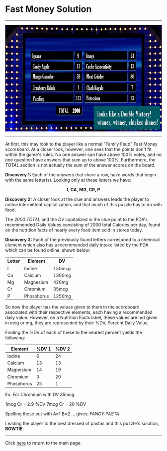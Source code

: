 # Fast Money Solution

-----

<img src="/images/FastMoney.jpg" alt="Fast Money" style="width:640px;height:343px;">

-----

At first, this may look to the player like a normal "Family Feud" Fast Money scoreboard. At a closer look, however, one sees that the points don't fit within the game's rules. No one answer can have above 100% votes, and no one question have answers that sum up to above 100%. Furthermore, the *TOTAL* section is not actually the sum of the answer scores on the board.



**Discovery 1:** Each of the answers that share a row, have words that begin with the same letter(s). Looking only at these letters we have:

<p align=center>
    <b>
        I, CA, MG, CR, P
    </b>
</p>



**Discovery 2:** A closer look at the clue and answers leads the player to notice intermittent capitalization, and that much of this puzzle has to do with food.

The *2000 TOTAL* and the *DV* capitalized in the clue point to the FDA's recommended Daily Values consisting of 2000 total Calories per day, found on the nutrition facts of nearly every food item sold in stores today.



**Discovery 3:** Each of the previously found letters correspond to a chemical element which also has a recommended daily intake listed by the FDA which can be found online, shown below:

| Letter | Element    | DV     |
|--------|------------|--------|
| I      | Iodine     | 150mcg |
| Ca     | Calcium    | 1300mg |
| Mg     | Magnesium  | 420mg  |
| Cr     | Chromium   | 35mcg  |
| P      | Phosphorus | 1250mg |

So now the player has the values given to them in the scoreboard associated with their respective elements, each having a recommended daily value.
However, on a Nutrition Facts label, these values are not given in mcg or mg, they are represented by their %DV, Percent Daily Value.

Finding the %DV of each of these to the nearest percent yields the following:

| Element    | %DV 1 | %DV 2 |
|------------|-------|-------|
| Iodine     | 6     | 24    |
| Calcium    | 13    | 13    |
| Magnesium  | 14    | 19    |
| Chromium   | 3     | 20    |
| Phosphorus | 25    | 1     |

Ex. For Chromium with DV 35mcg:

1mcg Cr = 2.9 %DV
7mcg Cr =  20 %DV



Spelling these out with A=1 B=2 ... gives: *FANCY PASTA*

Leading the player to the best dressed of pastas and this puzzle's solution, **BOWTIE**.

-----

Click [here](../../#puzzles) to return to the main page.
